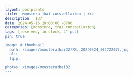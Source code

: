 ```yaml
---
layout: postplants
title: "Monstera Thai Constellation | #32"
description:  $37
date: 2024-05-16 20:00:00 -0700
categories: [monstera, thai constellation]
tags: [reserved, in stock, 4" pot]
pin: true

image: # thumbnail
  path: /images/monsterathai32/PXL_20240524_034722075.jpg
  alt:
  lqip:

photos: /images/monsterathai32
---
```

